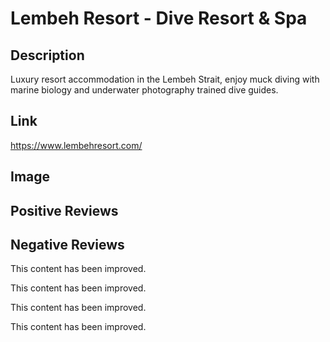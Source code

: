 # Lembeh Resort - Dive Resort & Spa
## Description
Luxury resort accommodation in the Lembeh Strait, enjoy muck diving with marine biology and underwater photography trained dive guides.
## Link
https://www.lembehresort.com/
## Image
## Positive Reviews
## Negative Reviews


This content has been improved.

This content has been improved.

This content has been improved.

This content has been improved.